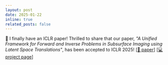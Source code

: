 ```yaml
---
layout: post
date: 2025-01-22
inline: true
related_posts: false
---
```

:tada: I finally have an ICLR paper! Thrilled to share that our paper, *"A Unified Framework for Forward and Inverse Problems in Subsurface Imaging using Latent Space Translations"*, has been accepted to ICLR 2025! [<a href="https://arxiv.org/pdf/2410.11247">:page_facing_up: paper</a>] [<a href="https://kgml-lab.github.io/projects/GFI-framework/">:computer: project page</a>]
